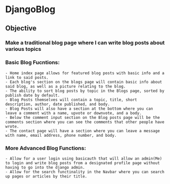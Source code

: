 # DjangoBlog

## Objective

### Make a traditional blog page where I can write blog posts about various topics

### Basic Blog Fucntions:
    - Home index page allows for featured blog posts with basic info and a link to said posts.
    - Each blog's section on the blogs page will contain basic info about said blog, as well as a picture relating to the blog.
    - The ability to sort blog posts by topic in the Blogs page, sorted by publish date by default.
    - Blog Posts themselves will contain a topic, title, short description, author, date published, and body.
    - Blog Posts will also have a section at the bottom where you can leave a comment with a name, upvote or downvote, and a body.
    - Below the comment input section on the Blog posts page will be the comments section where you can see the comments that other people have wrote.
    - The contact page will have a section where you can leave a message with name, email address, phone number, and body.

### More Advanced Blog Functions:
    - Allow for a user login using basicauth that will allow an admin(Me) to login and write blog posts from a designated profile page without having to go into the django admin.
    - Allow for the search functinality in the Navbar where you can search up pages or articles by their title.